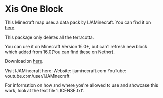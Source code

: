 ﻿# Xis One Block

This Minecraft map uses a data pack by IJAMinecraft. You can find it on [here](https://ijaminecraft.com/map/oneblock/).

This package only deletes all the terracotta.

You can use it on Minecraft Version 16.0+, but can't refresh new block which added from 16.0(You can find these on Nether).

Download on [here](https://github.com/Aragakiiii/One-Block/releases).

Visit IJAMinecraft here:
Website: ijaminecraft.com
YouTube: youtube.com/user/IJAMinecraft

For information on how and where you're allowed to use and showcase this work, look at the text file 'LICENSE.txt'.
